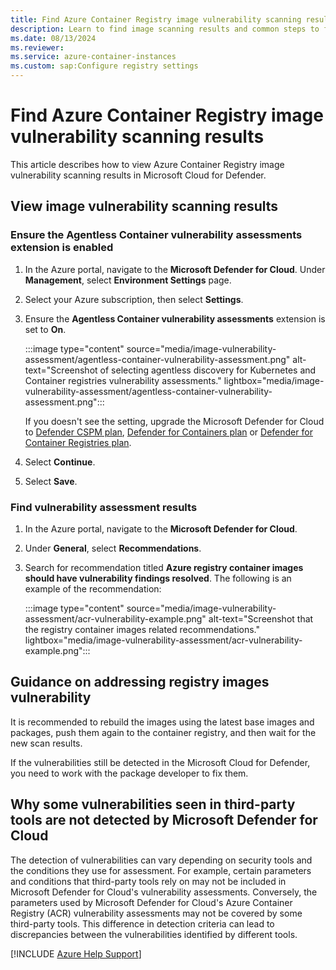 ```yaml
---
title: Find Azure Container Registry image vulnerability scanning results and in Microsoft Defender for Cloud 
description: Learn to find image scanning results and common steps to fix vulnerability in Microsoft Defender for Containers 
ms.date: 08/13/2024
ms.reviewer: 
ms.service: azure-container-instances
ms.custom: sap:Configure registry settings
---
```

# Find Azure Container Registry image vulnerability scanning results

This article describes how to view Azure Container Registry image vulnerability scanning results in Microsoft Cloud for Defender.

## View image vulnerability scanning results

### Ensure the Agentless Container vulnerability assessments extension is enabled

1. In the Azure portal, navigate to the **Microsoft Defender for Cloud**. Under **Management**, select **Environment Settings** page.
1. Select your Azure subscription, then select **Settings**.
1. Ensure the **Agentless Container vulnerability assessments** extension is set to **On**.

      :::image type="content" source="media/image-vulnerability-assessment/agentless-container-vulnerability-assessment.png" alt-text="Screenshot of selecting agentless discovery for Kubernetes and Container registries vulnerability assessments." lightbox="media/image-vulnerability-assessment/agentless-container-vulnerability-assessment.png":::

     If you doesn't see the setting, upgrade the Microsoft Defender for Cloud to [Defender CSPM plan](tutorial-enable-cspm-plan.md), [Defender for Containers plan](tutorial-enable-containers-azure.md) or [Defender for Container Registries plan](defender-for-container-registries-introduction.md).
1. Select **Continue**.
1. Select **Save**.

### Find vulnerability assessment results

1. In the Azure portal, navigate to the **Microsoft Defender for Cloud**.
1. Under **General**, select **Recommendations**.
1. Search for recommendation titled **Azure registry container images should have vulnerability findings resolved**. The following is an example of the recommendation:

    :::image type="content" source="media/image-vulnerability-assessment/acr-vulnerability-example.png" alt-text="Screenshot that the registry container images related recommendations." lightbox="media/image-vulnerability-assessment/acr-vulnerability-example.png":::

## Guidance on addressing registry images vulnerability

It is recommended to rebuild the images using the latest base images and packages, push them again to the container registry,  and then wait for the new scan results.

If the vulnerabilities still be detected in the Microsoft Cloud for Defender, you need to work with the package developer to fix them.

## Why some vulnerabilities seen in third-party tools are not detected by Microsoft Defender for Cloud

The detection of vulnerabilities can vary depending on security tools and the conditions they use for assessment. For example, certain parameters and conditions that third-party tools rely on may not be included in Microsoft Defender for Cloud's vulnerability assessments. Conversely, the parameters used by Microsoft Defender for Cloud's Azure Container Registry (ACR) vulnerability assessments may not be covered by some third-party tools. This difference in detection criteria can lead to discrepancies between the vulnerabilities identified by different tools.

[!INCLUDE [Azure Help Support](../../includes/azure-help-support.md)]
